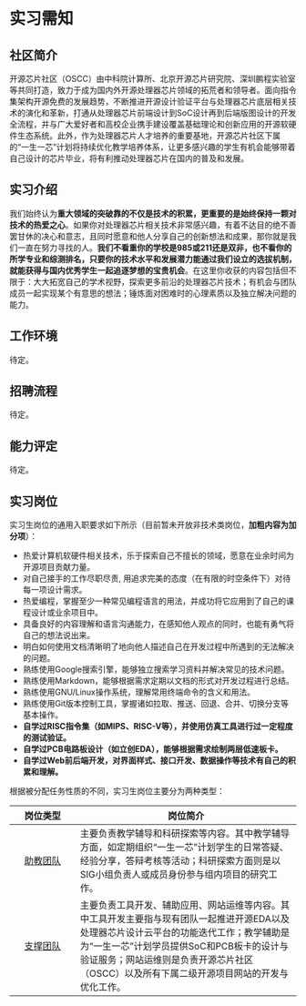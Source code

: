 # 实习需知

## 社区简介

开源芯片社区（OSCC）由中科院计算所、北京开源芯片研究院、深圳鹏程实验室等共同打造，致力于成为国内外开源处理器芯片领域的拓荒者和领导者。面向指令集架构开源免费的发展趋势，不断推进开源设计验证平台与处理器芯片底层相关技术的演化和革新，打通从处理器芯片前端设计到SoC设计再到后端版图设计的开发全流程，并与广大爱好者和高校企业携手建设覆盖基础理论和创新应用的开源软硬件生态系统。此外，作为处理器芯片人才培养的重要基地，开源芯片社区下属的“一生一芯”计划将持续优化教学培养体系，让更多感兴趣的学生有机会能够带着自己设计的芯片毕业，将有利推动处理器芯片在国内的普及和发展。

## 实习介绍

我们始终认为**重大领域的突破靠的不仅是技术的积累，更重要的是始终保持一颗对技术的热爱之心**。如果你对处理器芯片相关技术非常感兴趣，有着不达目的绝不善罢甘休的决心和意志，且同时愿意和他人分享自己的创新想法和成果，那你就是我们一直在努力寻找的人。**我们不看重你的学校是985或211还是双非，也不看你的所学专业和综测排名，只要你的技术水平和发展潜力能通过我们设立的选拔机制，就能获得与国内优秀学生一起追逐梦想的宝贵机会**。在这里你收获的内容包括但不限于：大大拓宽自己的学术视野，探索更多前沿的处理器芯片技术；有机会与团队成员一起实现某个有意思的想法；锤炼面对困难时的心理素质以及独立解决问题的能力。

## 工作环境

待定。

## 招聘流程

待定。

## 能力评定

待定。

## 实习岗位

实习生岗位的通用入职要求如下所示（目前暂未开放非技术类岗位，**加粗内容为加分项**）：

- 热爱计算机软硬件相关技术，乐于探索自己不擅长的领域，愿意在业余时间为开源项目贡献力量。
- 对自己接手的工作尽职尽责, 用追求完美的态度（在有限的时空条件下）对待每一项设计需求。
- 热爱编程，掌握至少一种常见编程语言的用法，并成功将它应用到了自己的课程设计或业余项目中。
- 具备良好的内容理解和语言沟通能力，在感知他人观点的同时，也能有勇气将自己的想法说出来。
- 明白如何使用文档清晰明了地向他人描述自己在开发过程中所遇到的无法解决的问题。
- 熟练使用Google搜索引擎，能够独立搜索学习资料并解决常见的技术问题。
- 熟练使用Markdown，能够根据需求定期以文档的形式对开发过程进行总结。
- 熟练使用GNU/Linux操作系统，理解常用终端命令的含义和用法。
- 熟练使用Git版本控制工具，掌握诸如拉取、推送、回退、合并、切换分支等基本操作。
- **自学过RISC指令集（如MIPS、RISC-V等），并使用仿真工具进行过一定程度的测试验证。**
- **自学过PCB电路板设计（如立创EDA），能够根据需求绘制两层低速板卡。**
- **自学过Web前后端开发，对界面样式、接口开发、数据操作等技术有自己的积累和理解。**

根据被分配任务性质的不同，实习生岗位主要分为两种类型：

| <div style="width: 100px">岗位类型</div> | 岗位简介 |
| :-: | :-: |
| <a href="./assistant.html">助教团队</a> | <div style="text-align:left;">主要负责教学辅导和科研探索等内容。其中教学辅导方面，如定期组织“一生一芯”计划学生的日常答疑、经验分享，答辩考核等活动；科研探索方面则是以SIG小组负责人或成员身份参与组内项目的研究工作。</div> |
| <a href="./support.htm">支撑团队</a> | <div style="text-align:left;">主要负责工具开发、辅助应用、网站运维等内容。其中工具开发主要指与现有团队一起推进开源EDA以及处理器芯片设计云平台的功能迭代工作；教学辅助是为“一生一芯”计划学员提供SoC和PCB板卡的设计与验证服务；网站运维则是负责开源芯片社区（OSCC）以及所有下属二级开源项目网站的开发与优化工作。</div> |
